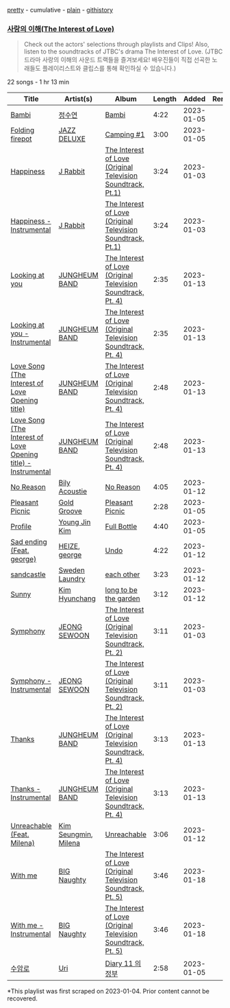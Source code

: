 [pretty](/playlists/pretty/37i9dQZF1DXdXSGMsmBNKJ.md) - cumulative - [plain](/playlists/plain/37i9dQZF1DXdXSGMsmBNKJ) - [githistory](https://github.githistory.xyz/mackorone/spotify-playlist-archive/blob/main/playlists/plain/37i9dQZF1DXdXSGMsmBNKJ)

### [사랑의 이해\(The Interest of Love\)](https://open.spotify.com/playlist/37i9dQZF1DXdXSGMsmBNKJ)

> Check out the actors' selections through playlists and Clips! Also, listen to the soundtracks of JTBC's drama The Interest of Love\. \(JTBC 드라마 사랑의 이해의 사운드 트랙들을 즐겨보세요! 배우진들이 직접 선곡한 노래들도 플레이리스트와 클립스를 통해 확인하실 수 있습니다.\)

22 songs - 1 hr 13 min

| Title | Artist(s) | Album | Length | Added | Removed |
|---|---|---|---|---|---|
| [Bambi](https://open.spotify.com/track/75IjhFxQkIvCzP16IyR5Ob) | [정수연](https://open.spotify.com/artist/7az0Pd2sKjDBXMxPxhd6Qn) | [Bambi](https://open.spotify.com/album/0qKGgiSj0etZBTFrqMwPZ7) | 4:22 | 2023-01-05 |  |
| [Folding firepot](https://open.spotify.com/track/7GSZVMov9m9UO55csoY8WZ) | [JAZZ DELUXE](https://open.spotify.com/artist/3H8yiLBISn9K5xYWDqW8ZM) | [Camping \#1](https://open.spotify.com/album/4eCz3zgtU464qVb8FRUeib) | 3:00 | 2023-01-05 |  |
| [Happiness](https://open.spotify.com/track/4N9NAR5gze1VdTCY9xOUwc) | [J Rabbit](https://open.spotify.com/artist/4Imsd61cGosmAFBaMLtl4G) | [The Interest of Love \(Original Television Soundtrack, Pt.1\)](https://open.spotify.com/album/2LEJvE8JDCf8ttruz5sFLm) | 3:24 | 2023-01-03 |  |
| [Happiness \- Instrumental](https://open.spotify.com/track/1saKju02GllZrcXOSHaP8B) | [J Rabbit](https://open.spotify.com/artist/4Imsd61cGosmAFBaMLtl4G) | [The Interest of Love \(Original Television Soundtrack, Pt.1\)](https://open.spotify.com/album/2LEJvE8JDCf8ttruz5sFLm) | 3:24 | 2023-01-03 |  |
| [Looking at you](https://open.spotify.com/track/507ppjVjg1o4N4hHnKnQlZ) | [JUNGHEUM BAND](https://open.spotify.com/artist/18BDO4ZfC1nr01LPAL5a6a) | [The Interest of Love \(Original Television Soundtrack, Pt\. 4\)](https://open.spotify.com/album/3ZWZJStAyu8fkRs26TZmID) | 2:35 | 2023-01-13 |  |
| [Looking at you \- Instrumental](https://open.spotify.com/track/38CYBZyDjMhgWaafvirGzC) | [JUNGHEUM BAND](https://open.spotify.com/artist/18BDO4ZfC1nr01LPAL5a6a) | [The Interest of Love \(Original Television Soundtrack, Pt\. 4\)](https://open.spotify.com/album/3ZWZJStAyu8fkRs26TZmID) | 2:35 | 2023-01-13 |  |
| [Love Song \(The Interest of Love Opening title\)](https://open.spotify.com/track/5unTkQtaZeOoACgASGCnBV) | [JUNGHEUM BAND](https://open.spotify.com/artist/18BDO4ZfC1nr01LPAL5a6a) | [The Interest of Love \(Original Television Soundtrack, Pt\. 4\)](https://open.spotify.com/album/3ZWZJStAyu8fkRs26TZmID) | 2:48 | 2023-01-13 |  |
| [Love Song \(The Interest of Love Opening title\) \- Instrumental](https://open.spotify.com/track/3YC9rCTOSZRpdfA6Z15vp1) | [JUNGHEUM BAND](https://open.spotify.com/artist/18BDO4ZfC1nr01LPAL5a6a) | [The Interest of Love \(Original Television Soundtrack, Pt\. 4\)](https://open.spotify.com/album/3ZWZJStAyu8fkRs26TZmID) | 2:48 | 2023-01-13 |  |
| [No Reason](https://open.spotify.com/track/2I0YGyXdCKdsaV8m3KLXnt) | [Bily Acoustie](https://open.spotify.com/artist/5r7uTezbOPCO32i7RljvaA) | [No Reason](https://open.spotify.com/album/1BN28wruHBne8PUA5cO9fK) | 4:05 | 2023-01-12 |  |
| [Pleasant Picnic](https://open.spotify.com/track/0E8wShlzhdYlk6rsjPVp8y) | [Gold Groove](https://open.spotify.com/artist/58wAApDuSJLljGr3IIgdlQ) | [Pleasant Picnic](https://open.spotify.com/album/1baRvDw2Ez8iq02DuFIOJo) | 2:28 | 2023-01-05 |  |
| [Profile](https://open.spotify.com/track/2U8kKyjv3y0FZ6D1RL6AcR) | [Young Jin Kim](https://open.spotify.com/artist/2znNQLAUycEz4QYAx6wDlO) | [Full Bottle](https://open.spotify.com/album/2GekRFOa2tnNoszyCpZVmD) | 4:40 | 2023-01-05 |  |
| [Sad ending \(Feat\. george\)](https://open.spotify.com/track/6hZoLssqHZJxLbqPu5g30F) | [HEIZE](https://open.spotify.com/artist/5dCvSnVduaFleCnyy98JMo), [george](https://open.spotify.com/artist/2pRZp2WxvnWWiSPcSSYkNV) | [Undo](https://open.spotify.com/album/2xR7YEyRweqClzs50bbW3J) | 4:22 | 2023-01-12 |  |
| [sandcastle](https://open.spotify.com/track/6orA1IgG7nqVJ5lOeRMNHQ) | [Sweden Laundry](https://open.spotify.com/artist/4saSwzwWZffYhoS1aFgncp) | [each other](https://open.spotify.com/album/1g88nv6bDJwHyOF6JNU130) | 3:23 | 2023-01-12 |  |
| [Sunny](https://open.spotify.com/track/3s8c5I3sR7hGy6BfGgnM6T) | [Kim Hyunchang](https://open.spotify.com/artist/2IEHO7wbuUKxOVkMKaT5KB) | [long to be the garden](https://open.spotify.com/album/1hpg1QLQr7mmyW7XsrxJfq) | 3:12 | 2023-01-12 |  |
| [Symphony](https://open.spotify.com/track/2mXgLxPooDZuAVT7SHAxAV) | [JEONG SEWOON](https://open.spotify.com/artist/2l9aF9jOgB7GI1uyNkx836) | [The Interest of Love \(Original Television Soundtrack, Pt\. 2\)](https://open.spotify.com/album/1X2QS86OFJhd77rBC1bwCo) | 3:11 | 2023-01-03 |  |
| [Symphony \- Instrumental](https://open.spotify.com/track/2yrOenSlzZek32tNuLj7TZ) | [JEONG SEWOON](https://open.spotify.com/artist/2l9aF9jOgB7GI1uyNkx836) | [The Interest of Love \(Original Television Soundtrack, Pt\. 2\)](https://open.spotify.com/album/1X2QS86OFJhd77rBC1bwCo) | 3:11 | 2023-01-03 |  |
| [Thanks](https://open.spotify.com/track/4NfJiy7CrG8VwNP1kVAoOK) | [JUNGHEUM BAND](https://open.spotify.com/artist/18BDO4ZfC1nr01LPAL5a6a) | [The Interest of Love \(Original Television Soundtrack, Pt\. 4\)](https://open.spotify.com/album/3ZWZJStAyu8fkRs26TZmID) | 3:13 | 2023-01-13 |  |
| [Thanks \- Instrumental](https://open.spotify.com/track/6lWjSoWaYcMONf0hiHzHxq) | [JUNGHEUM BAND](https://open.spotify.com/artist/18BDO4ZfC1nr01LPAL5a6a) | [The Interest of Love \(Original Television Soundtrack, Pt\. 4\)](https://open.spotify.com/album/3ZWZJStAyu8fkRs26TZmID) | 3:13 | 2023-01-13 |  |
| [Unreachable \(Feat\. Milena\)](https://open.spotify.com/track/3L0ipvNeREfCAJWCPaweUu) | [Kim Seungmin](https://open.spotify.com/artist/31VffPWiL2AAwNIMODB9qZ), [Milena](https://open.spotify.com/artist/2ODok2cPMF1Z1gZetfaL6n) | [Unreachable](https://open.spotify.com/album/5Stxf7cgE1761svCkuFFRm) | 3:06 | 2023-01-12 |  |
| [With me](https://open.spotify.com/track/2MS6xZ1HG8Mur5AGrvuVUG) | [BIG Naughty](https://open.spotify.com/artist/7cEaNXXTHx3LokbjUUyHal) | [The Interest of Love \(Original Television Soundtrack, Pt\. 5\)](https://open.spotify.com/album/1g5n1707yYQ67EZHD8E65Q) | 3:46 | 2023-01-18 |  |
| [With me \- Instrumental](https://open.spotify.com/track/3IZE5kZjNRIj2xXz9yKFZ9) | [BIG Naughty](https://open.spotify.com/artist/7cEaNXXTHx3LokbjUUyHal) | [The Interest of Love \(Original Television Soundtrack, Pt\. 5\)](https://open.spotify.com/album/1g5n1707yYQ67EZHD8E65Q) | 3:46 | 2023-01-18 |  |
| [수암로](https://open.spotify.com/track/1agp7haerf4CHKUOix59bO) | [Uri](https://open.spotify.com/artist/2tG5Ksvgakzg0AxoMutgwE) | [Diary 11 의정부](https://open.spotify.com/album/70xNNxytzLqRmn4X2XvvLf) | 2:58 | 2023-01-05 |  |

\*This playlist was first scraped on 2023-01-04. Prior content cannot be recovered.
